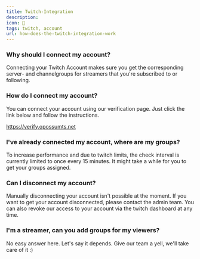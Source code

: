 ```yaml
---
title: Twitch-Integration
description:
icon: 🎥
tags: twitch, account
url: how-does-the-twitch-integration-work
---
```


### Why should I connect my account?

Connecting your Twitch Account makes sure you get the corresponding server- and channelgroups for streamers that you're subscribed to or following.

### How do I connect my account?

You can connect your account using our verification page. Just click the link below and follow the instructions.

https://verify.opossumts.net

### I've already connected my account, where are my groups?

To increase performance and due to twitch limits, the check interval is currently limited to once every 15 minutes. It might take a while for you to get your groups assigned.

### Can I disconnect my account?

Manually disconnecting your account isn't possible at the moment. If you want to get your account disconnected, please contact the admin team. You can also revoke our access to your account via the twitch dashboard at any time.

### I'm a streamer, can you add groups for my viewers?

No easy answer here. Let's say it depends. Give our team a yell, we'll take care of it :)
